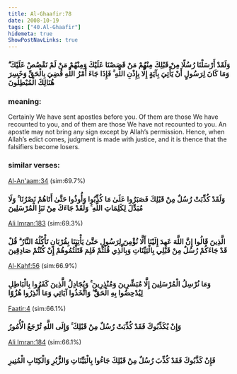 ```yaml
---
title: Al-Ghaafir:78
date: 2008-10-19
tags: ["40.Al-Ghaafir"]
hidemeta: true 
ShowPostNavLinks: true 
---
```

### وَلَقَدْ أَرْسَلْنَا رُسُلًا مِنْ قَبْلِكَ مِنْهُمْ مَنْ قَصَصْنَا عَلَيْكَ وَمِنْهُمْ مَنْ لَمْ نَقْصُصْ عَلَيْكَ ۗ وَمَا كَانَ لِرَسُولٍ أَنْ يَأْتِيَ بِآيَةٍ إِلَّا بِإِذْنِ اللَّهِ ۚ فَإِذَا جَاءَ أَمْرُ اللَّهِ قُضِيَ بِالْحَقِّ وَخَسِرَ هُنَالِكَ الْمُبْطِلُونَ
### meaning: 
Certainly We have sent apostles before you. Of them are those We have recounted to you, and of them are those We have not recounted to you. An apostle may not bring any sign except by Allah’s permission. Hence, when Allah’s edict comes, judgment is made with justice, and it is thence that the falsifiers become losers.
### similar verses: 

[Al-An'aam:34](/6/34) (sim:69.7%)

### وَلَقَدْ كُذِّبَتْ رُسُلٌ مِنْ قَبْلِكَ فَصَبَرُوا عَلَىٰ مَا كُذِّبُوا وَأُوذُوا حَتَّىٰ أَتَاهُمْ نَصْرُنَا ۚ وَلَا مُبَدِّلَ لِكَلِمَاتِ اللَّهِ ۚ وَلَقَدْ جَاءَكَ مِنْ نَبَإِ الْمُرْسَلِينَ

[Ali Imran:183](/3/183) (sim:69.3%)

### الَّذِينَ قَالُوا إِنَّ اللَّهَ عَهِدَ إِلَيْنَا أَلَّا نُؤْمِنَ لِرَسُولٍ حَتَّىٰ يَأْتِيَنَا بِقُرْبَانٍ تَأْكُلُهُ النَّارُ ۗ قُلْ قَدْ جَاءَكُمْ رُسُلٌ مِنْ قَبْلِي بِالْبَيِّنَاتِ وَبِالَّذِي قُلْتُمْ فَلِمَ قَتَلْتُمُوهُمْ إِنْ كُنْتُمْ صَادِقِينَ

[Al-Kahf:56](/18/56) (sim:66.9%)

### وَمَا نُرْسِلُ الْمُرْسَلِينَ إِلَّا مُبَشِّرِينَ وَمُنْذِرِينَ ۚ وَيُجَادِلُ الَّذِينَ كَفَرُوا بِالْبَاطِلِ لِيُدْحِضُوا بِهِ الْحَقَّ ۖ وَاتَّخَذُوا آيَاتِي وَمَا أُنْذِرُوا هُزُوًا

[Faatir:4](/35/4) (sim:66.1%)

### وَإِنْ يُكَذِّبُوكَ فَقَدْ كُذِّبَتْ رُسُلٌ مِنْ قَبْلِكَ ۚ وَإِلَى اللَّهِ تُرْجَعُ الْأُمُورُ

[Ali Imran:184](/3/184) (sim:66.1%)

### فَإِنْ كَذَّبُوكَ فَقَدْ كُذِّبَ رُسُلٌ مِنْ قَبْلِكَ جَاءُوا بِالْبَيِّنَاتِ وَالزُّبُرِ وَالْكِتَابِ الْمُنِيرِ

